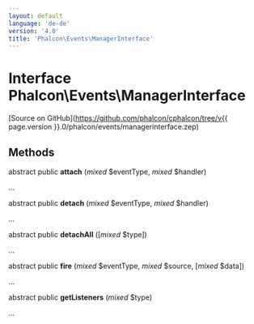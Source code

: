 ```yaml
---
layout: default
language: 'de-de'
version: '4.0'
title: 'Phalcon\Events\ManagerInterface'
---
```

# Interface **Phalcon\Events\ManagerInterface**

[Source on GitHub](https://github.com/phalcon/cphalcon/tree/v{{ page.version }}.0/phalcon/events/managerinterface.zep)

## Methods

abstract public **attach** (*mixed* $eventType, *mixed* $handler)

...

abstract public **detach** (*mixed* $eventType, *mixed* $handler)

...

abstract public **detachAll** ([*mixed* $type])

...

abstract public **fire** (*mixed* $eventType, *mixed* $source, [*mixed* $data])

...

abstract public **getListeners** (*mixed* $type)

...